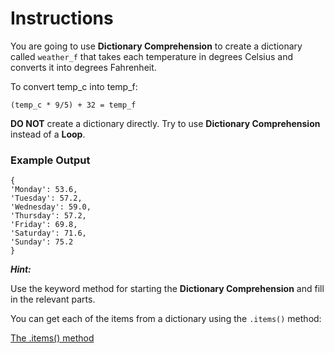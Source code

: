 # Instructions

You are going to use **Dictionary Comprehension** to create a dictionary 
called `weather_f` that takes each temperature in degrees Celsius and 
converts it into degrees Fahrenheit.

To convert temp_c into temp_f:
```
(temp_c * 9/5) + 32 = temp_f
```

**DO NOT** create a dictionary directly. Try to use **Dictionary 
Comprehension** instead of a **Loop**.

### Example Output
```
{
'Monday': 53.6,
'Tuesday': 57.2,
'Wednesday': 59.0,
'Thursday': 57.2,
'Friday': 69.8,
'Saturday': 71.6,
'Sunday': 75.2
}
```

**_Hint:_**

Use the keyword method for starting the **Dictionary Comprehension** and 
fill in the relevant parts.

You can get each of the items from a dictionary using the `.items()` 
method: 

[The .items() method](https://www.w3schools.com/python/ref_dictionary_items.asp)